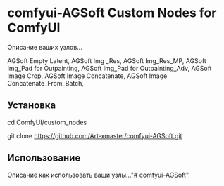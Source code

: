 # comfyui-AGSoft Custom Nodes for ComfyUI

Описание ваших узлов...

AGSoft Empty Latent, AGSoft Img _Res, AGSoft Img_Res_MP, AGSoft Img_Pad for Outpainting, AGSoft Img_Pad for Outpainting_Adv, AGSoft Image Crop, AGSoft Image Concatenate, AGSoft Image Concatenate_From_Batch,

## Установка


cd ComfyUI/custom_nodes

git clone https://github.com/Art-xmaster/comfyui-AGSoft.git


## Использование

Описание как использовать ваши узлы..."# comfyui-AGSoft" 
